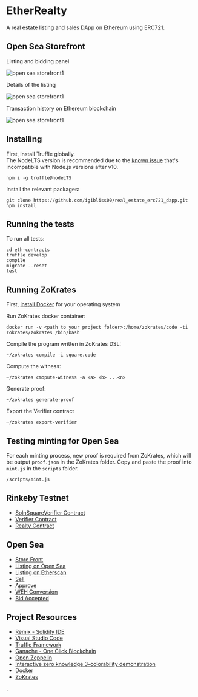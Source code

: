 # EtherRealty

A real estate listing and sales DApp on Ethereum using ERC721.

## Open Sea Storefront

Listing and bidding panel

![open sea storefront1](https://github.com/igibliss00/real_estate_erc721_dapp/blob/master/assets/1.png)

Details of the listing

![open sea storefront1](https://github.com/igibliss00/real_estate_erc721_dapp/blob/master/assets/2.png)

Transaction history on Ethereum blockchain

![open sea storefront1](https://github.com/igibliss00/real_estate_erc721_dapp/blob/master/assets/3.png)

## Installing

First, install Truffle globally.  
The NodeLTS version is recommended due to the [known issue](https://github.com/trufflesuite/truffle/issues/2070) that's incompatible with Node.js versions after v10.

```
npm i -g truffle@nodeLTS
```

Install the relevant packages:

```
git clone https://github.com/igibliss00/real_estate_erc721_dapp.git
npm install
```

## Running the tests

To run all tests:

```
cd eth-contracts
truffle develop
compile
migrate --reset
test
```

## Running ZoKrates

First, [install Docker](https://docs.docker.com/get-docker/) for your operating system

Run ZoKrates docker container:

```
docker run -v <path to your project folder>:/home/zokrates/code -ti zokrates/zokrates /bin/bash
```

Compile the program written in ZoKrates DSL:

```
~/zokrates compile -i square.code
```

Compute the witness:

```
~/zokrates cmopute-witness -a <a> <b> ...<n>
```

Generate proof:

```
~/zokrates generate-proof
```

Export the Verifier contract

```
~/zokrates export-verifier
```

## Testing minting for Open Sea

For each minting process, new proof is required from ZoKrates, which will be output `proof.json` in the ZoKrates folder.
Copy and paste the proof into `mint.js` in the `scripts` folder.

```
/scripts/mint.js
```

## Rinkeby Testnet

- [SolnSquareVerifier Contract](https://rinkeby.etherscan.io/address/0x0B2DB4c6f36534538c247F3A93D8c10Cbd436d23)
- [Verifier Contract](https://rinkeby.etherscan.io/address/0xF11f7d18B4f99e192f84006f8e29eD9C0d2a188f)
- [Realty Contract](https://rinkeby.etherscan.io/address/0x26225442900c960e46f57f9d0546Cc58856064ea)

## Open Sea

- [Store Front](https://rinkeby.opensea.io/assets/etherrealty-v3)
- [Listing on Open Sea](https://rinkeby.opensea.io/assets/0x0b2db4c6f36534538c247f3a93d8c10cbd436d23/0)
- [Listing on Etherscan](https://rinkeby.etherscan.io/tx/0x4cfb03e86b10b29ca9dd152fed01e32abb43f407a5e211b8ea3c99282e50124b)
- [Sell](https://rinkeby.etherscan.io/tx/0x18f27bc67e20fd6e3960fc8a817640526cb1db4b51391132a412ccba55411c30)
- [Approve](https://rinkeby.etherscan.io/tx/0x1ca6fcaaa3ad3469c03c10d9f86f8aef202f7aeffd4b077e06db859ec3406872)
- [WEH Conversion](https://rinkeby.etherscan.io/tx/0x2b9fb75d36125ebd70f1da1a0ed33c169907d09a3bdb64fb661af4495c094f66)
- [Bid Accepted](https://rinkeby.etherscan.io/tx/0x9deaaf58e923aaf20cd57c50609dbfcf184cbbd22d7f4ff8190e764ef2deec17)

## Project Resources

- [Remix - Solidity IDE](https://remix.ethereum.org/)
- [Visual Studio Code](https://code.visualstudio.com/)
- [Truffle Framework](https://truffleframework.com/)
- [Ganache - One Click Blockchain](https://truffleframework.com/ganache)
- [Open Zeppelin ](https://openzeppelin.org/)
- [Interactive zero knowledge 3-colorability demonstration](http://web.mit.edu/~ezyang/Public/graph/svg.html)
- [Docker](https://docs.docker.com/install/)
- [ZoKrates](https://github.com/Zokrates/ZoKrates)

.
